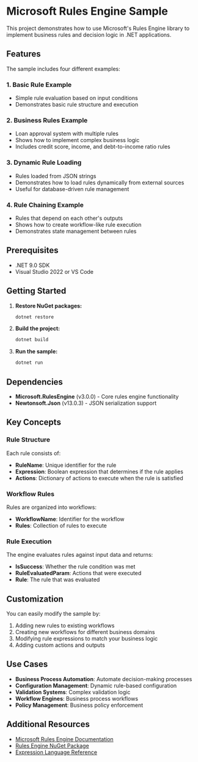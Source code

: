 # Microsoft Rules Engine Sample

This project demonstrates how to use Microsoft's Rules Engine library to implement business rules and decision logic in .NET applications.

## Features

The sample includes four different examples:

### 1. Basic Rule Example
- Simple rule evaluation based on input conditions
- Demonstrates basic rule structure and execution

### 2. Business Rules Example
- Loan approval system with multiple rules
- Shows how to implement complex business logic
- Includes credit score, income, and debt-to-income ratio rules

### 3. Dynamic Rule Loading
- Rules loaded from JSON strings
- Demonstrates how to load rules dynamically from external sources
- Useful for database-driven rule management

### 4. Rule Chaining Example
- Rules that depend on each other's outputs
- Shows how to create workflow-like rule execution
- Demonstrates state management between rules

## Prerequisites

- .NET 9.0 SDK
- Visual Studio 2022 or VS Code

## Getting Started

1. **Restore NuGet packages:**
   ```bash
   dotnet restore
   ```

2. **Build the project:**
   ```bash
   dotnet build
   ```

3. **Run the sample:**
   ```bash
   dotnet run
   ```

## Dependencies

- **Microsoft.RulesEngine** (v3.0.0) - Core rules engine functionality
- **Newtonsoft.Json** (v13.0.3) - JSON serialization support

## Key Concepts

### Rule Structure
Each rule consists of:
- **RuleName**: Unique identifier for the rule
- **Expression**: Boolean expression that determines if the rule applies
- **Actions**: Dictionary of actions to execute when the rule is satisfied

### Workflow Rules
Rules are organized into workflows:
- **WorkflowName**: Identifier for the workflow
- **Rules**: Collection of rules to execute

### Rule Execution
The engine evaluates rules against input data and returns:
- **IsSuccess**: Whether the rule condition was met
- **RuleEvaluatedParam**: Actions that were executed
- **Rule**: The rule that was evaluated

## Customization

You can easily modify the sample by:
1. Adding new rules to existing workflows
2. Creating new workflows for different business domains
3. Modifying rule expressions to match your business logic
4. Adding custom actions and outputs

## Use Cases

- **Business Process Automation**: Automate decision-making processes
- **Configuration Management**: Dynamic rule-based configuration
- **Validation Systems**: Complex validation logic
- **Workflow Engines**: Business process workflows
- **Policy Management**: Business policy enforcement

## Additional Resources

- [Microsoft Rules Engine Documentation](https://github.com/microsoft/RulesEngine)
- [Rules Engine NuGet Package](https://www.nuget.org/packages/Microsoft.RulesEngine)
- [Expression Language Reference](https://github.com/microsoft/RulesEngine/wiki/Expression-Language)
